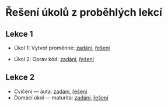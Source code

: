 # Řešení úkolů z proběhlých lekcí

## Lekce 1

- Úkol 1: Vytvoř proměnné: [zadání](lekce_01/ukol_01_vytvor-promenne/README.md), [řešení](https://github.com/ENGETO-Java-Akademie-2021/reseni-ukolu/tree/main/lekce_01/ukol_01_vytvor-promenne/reseni)

- Úkol 2: Oprav kód: [zadání](lekce_01/ukol_02_oprava-chyb/README.md), [řešení](https://github.com/ENGETO-Java-Akademie-2021/reseni-ukolu/tree/main/lekce_01/ukol_02_oprava-chyb/reseni)
  
## Lekce 2

- Cvičení &mdash; auta: [zadání](lekce_02/cviceni_firemni-flotila/README.md), [řešení](https://github.com/ENGETO-Java-Akademie-2021/reseni-ukolu/tree/main/lekce_02/cviceni_firemni-flotila/reseni)
- Domácí úkol &mdash; maturita: [zadání](lekce_02/ukol_maturitni-vysledky/README.md), [řešení](https://github.com/ENGETO-Java-Akademie-2021/reseni-ukolu/tree/main/ukol_maturitni-vysledky/reseni)

